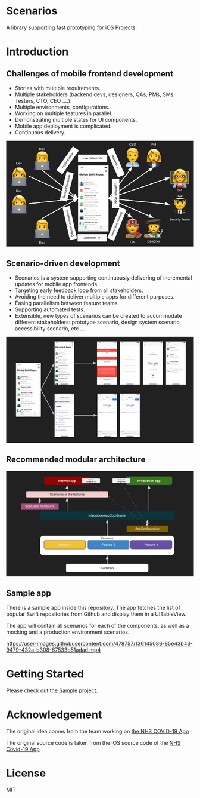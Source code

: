 # Scenarios

A library supporting fast prototyping for iOS Projects.

# Introduction

## Challenges of mobile frontend development

- Stories with multiple requirements.
- Multiple stakeholders (backend devs, designers, QAs, PMs, SMs, Testers, CTO, CEO ….).
- Multiple environments, configurations.
- Working on multiple features in parallel.
- Demonstrating multiple states for UI components.
- Mobile app deployment is complicated.
- Continuous delivery.

![problem](Assets/problem.jpg)

## Scenario-driven development

- Scenarios is a system supporting continuously delivering of incremental updates for mobile app frontends.
- Targeting early feedback loop from all stakeholders.
- Avoiding the need to deliver multiple apps for different purposes.
- Easing parallelism between feature teams.
- Supporting automated tests.
- Extensible, new types of scenarios can be created to accommodate different stakeholders: prototype scenario, design system scenario, accessibility scenario, etc ...

![scenario](Assets/scenario.jpg)

## Recommended modular architecture

![architecture](Assets/architecture.jpg)

## Sample app

There is a sample app inside this repository. The app fetches the list of popular Swift repositories from Github and display them in a UITableView.

The app will contain all scenarios for each of the components, as well as a mocking and a production environment scenarios.

https://user-images.githubusercontent.com/478757/136145086-85e43b43-9479-432a-b308-67533b51adad.mp4


# Getting Started

Please check out the Sample project.

# Acknowledgement

The original idea comes from the team working on [the NHS COVID-19 App](https://apps.apple.com/gb/app/nhs-covid-19/id1520427663)

The original source code is taken from the iOS source code of the [NHS Covid-19 App](https://github.com/nihp-public/covid-19-app-ios-ag-public)  

# License

MIT
